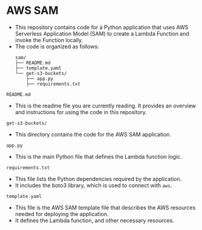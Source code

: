 # AWS SAM
* This repository contains code for a Python application that uses AWS Serverless Application Model (SAM) to create a Lambda Function and invoke the Function locally.
* The code is organized as follows:
  ```shell
  sam/
  ├── README.md
  ├── template.yaml  
  └── get-s3-buckets/
      ├── app.py
      ├── requirements.txt    

  ```
 `README.md`
 * This is the readme file you are currently reading. It provides an overview and instructions for using the code in this repository.
  
 `get-s3-buckets/`
 * This directory contains the code for the AWS SAM application.

 `app.py`
 * This is the main Python file that defines the Lambda function logic. 

  `requirements.txt`
  * This file lists the Python dependencies required by the application. 
  * It includes the boto3 library, which is used to connect with `aws`.

 `template.yaml`
  * This file is the AWS SAM template file that describes the AWS resources needed for deploying the application.
  *  It defines the Lambda function, and other necessary resources.
